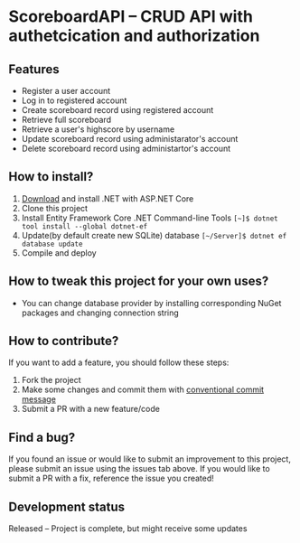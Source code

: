 # ScoreboardAPI – CRUD API with authetcication and authorization

## Features

- Register a user account
- Log in to registered account
- Create scoreboard record using registered account
- Retrieve full scoreboard
- Retrieve a user's highscore by username
- Update scoreboard record using administarator's account
- Delete scoreboard record using administartor's account

<!--
## Project preview

<div style="display: flex;">
  <img src="http://drive.google.com/uc?export=view&id=1ex5QnARWT0kj3nvmgs55pNKG1eC3vuOP" alt="Search route page" width="50%" border="10" />
</div>
-->                                                                                                                                      
                                                                                                                                                    
## How to install?

1. [Download](https://dotnet.microsoft.com/download) and install .NET with ASP.NET Core
2. Clone this project
3. Install Entity Framework Core .NET Command-line Tools `[~]$ dotnet tool install --global dotnet-ef`
4. Update(by default create new SQLite) database `[~/Server]$ dotnet ef database update`
5. Compile and deploy

## How to tweak this project for your own uses?

- You can change database provider by installing corresponding NuGet packages and changing connection string

## How to contribute?

If you want to add a feature, you should follow these steps:

1. Fork the project
2. Make some changes and commit them with [conventional commit message](https://www.freecodecamp.org/news/how-to-write-better-git-commit-messages/)
3. Submit a PR with a new feature/code

## Find a bug?

If you found an issue or would like to submit an improvement to this project, please submit an issue using the issues tab above. If you would like to submit a PR with a fix, reference the issue you created!


## Development status

Released – Project is complete, but might receive some updates
